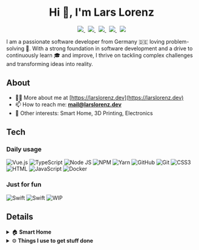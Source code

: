 <h1 align="center">Hi 👋, I'm Lars Lorenz</h1>

<p align="center">
    <a href="https://open.spotify.com/user/lorenz91-de">
        <img src="https://img.shields.io/badge/Spotify-1CD660&?logo=spotify&style=for-the-badge&logoColor=white" />
    </a>
    &nbsp;
    <a href="https://www.linkedin.com/in/lars-lorenz-002253185">
        <img src="https://img.shields.io/badge/LinkedIn-0C67C2?style=for-the-badge&logo=linkedin&logoColor=white" />
    </a>
    &nbsp;
    <a href="https://codepen.io/larslorenz">
        <img src="https://img.shields.io/badge/CodePen-1E1F26?style=for-the-badge&logo=codepen&logoColor=white" />
    </a>
    &nbsp;
    <a href="https://stackblitz.com/@lorenzlars">
        <img src="https://img.shields.io/badge/StackBlitz-1389FD?style=for-the-badge&logo=stackblitz&logoColor=white" />
    </a>
    &nbsp;
    <a href="https://than.gs/u/1065297">
        <img src="https://img.shields.io/badge/Thangs-FFBC00?style=for-the-badge&logo=blueprint&logoColor=black" />
    </a>
</p>

<p>
I am a passionate software developer from Germany 🇩🇪 loving problem-solving 🧠. With a strong foundation in software development and a drive to continuously learn 🎓 and improve, I thrive on tackling complex challenges and transforming ideas into reality.
</p>

<h2>About</h2>

- 👨‍💻 More about me at [https://larslorenz.dev](https://larslorenz.dev)
- 📫 How to reach me: **mail@larslorenz.dev**
- 🤩 Other interests: Smart Home, 3D Printing, Electronics

<h2>Tech</h2>

<h3>Daily usage</h3>

![Vue.js](https://img.shields.io/badge/Vue.js-349369?style=for-the-badge&logo=vuedotjs&logoColor=FFFFFF)
![TypeScript](https://img.shields.io/badge/Typescript-007ACC?style=for-the-badge&logo=typescript&logoColor=FFFFFF)
![Node JS](https://img.shields.io/badge/Node.js-339933?style=for-the-badge&logo=nodedotjs&logoColor=white)
![NPM](https://img.shields.io/badge/npm-CB3837?style=for-the-badge&logo=npm&logoColor=white)
![Yarn](https://img.shields.io/badge/Yarn-2C8EBB?style=for-the-badge&logo=yarn&logoColor=white)
![GitHub](https://img.shields.io/badge/GitHub-100000?style=for-the-badge&logo=github&logoColor=white)
![Git](https://img.shields.io/badge/git-%23F05033.svg?style=for-the-badge&logo=git&logoColor=white)
![CSS3](https://img.shields.io/badge/CSS3-1572B6?style=for-the-badge&logo=css3&logoColor=white)
![HTML](https://img.shields.io/badge/HTML5-E34F26?style=for-the-badge&logo=html5&logoColor=white)
![JavaScript](https://img.shields.io/badge/JavaScript-F7DF1E?style=for-the-badge&logo=javascript&logoColor=000000)
![Docker](https://img.shields.io/badge/Docker-2496ED?style=for-the-badge&logo=docker&logoColor=FFFFFF)

<h3>Just for fun</h3>

![Swift](https://img.shields.io/badge/Swift-FBA83F?style=for-the-badge&logo=swift&logoColor=000000)
![Swift](https://img.shields.io/badge/Netlify-03BDBA?style=for-the-badge&logo=netlify&logoColor=FFFFFF)
![WIP](https://img.shields.io/badge/WIP...-000000?style=for-the-badge&logoColor=FFFFFF)

<h2>Details</h2>

<details>
  <summary>🏠<b> Smart Home</b></summary>
  	<ul>
  	    <li><b>Software:</b> Home Assistant, ESPHome, Grafana, Zigbee2MQTT, Mosquitto broker</li>
        <li><b>Hardware:</b> RPi 4 8 GB with Geekworm X825 V2, Synology DS723+ 32GB 6TB</li>
	</ul>
</details>

<details>
  <summary>⚙️<b> Things I use to get stuff done</b></summary>
  	<ul>
  	    <li><b>Apple Nerd:</b> Apple M2 Pro 32GB 1TB, MacBook Air M1 16GB 512GB, iPhone 13 128GB, iPad Pro M1 128GB, Apple Watch 8, Apple TV 4K 128GB</li>
	    <li><b>Tools:</b> Things 3, Fantastical, Craft, QuitAll, AirBuddy, Browserosaurios, CleanShot</li>
  	    <li><b>Development:</b> WebStorm, VS Code, iTerm</li>
	    <li><b>To Stay Updated:</b> lire, FeedBin, Instapaper</li>
	</ul>
</details>
